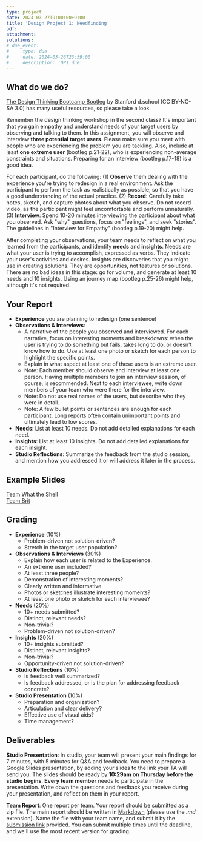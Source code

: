 ```yaml
---
type: project
date: 2024-03-27T9:00:00+9:00
title: 'Design Project 1: Needfinding'
pdf:
attachment:
solutions:
# due_event: 
#     type: due
#     date: 2024-03-26T23:59:00
#     description: 'DP1 due'
---
```

## What do we do?
[The Design Thinking Bootcamp Bootleg](https://dschool.stanford.edu/resources/design-thinking-bootleg) by Stanford d.school (CC BY-NC-SA 3.0) has many useful resources, so please take a look.

Remember the design thinking workshop in the second class? It's important that you gain empathy and understand needs of your target users by observing and talking to them. In this assignment, you will observe and interview **three potential target users**. Please make sure you meet with people who are experiencing the problem you are tackling. Also, include at least **one extreme user** (bootleg p.21-22), who is experiencing non-average constraints and situations. Preparing for an interview (bootleg p.17-18) is a good idea.

For each participant, do the following: (1) **Observe** them dealing with the experience you're trying to redesign in a real environment. Ask the participant to perform the task as realistically as possible, so that you have a good understanding of the actual practice. (2) **Record**: Carefully take notes, sketch, and capture photos about what you observe. Do not record video, as the participant might feel uncomfortable and perform unnaturally. (3) **Interview**: Spend 10-20 minutes interviewing the participant about what you observed. Ask "why" questions, focus on "feelings", and seek "stories". The guidelines in "Interview for Empathy" (bootleg p.19-20) might help.

After completing your observations, your team needs to reflect on what you learned from the participants, and identify **needs** and **insights**. Needs are what your user is trying to accomplish, expressed as verbs. They indicate your user's activities and desires. Insights are discoveries that you might use in creating solutions. They are opportunities, not features or solutions. There are no bad ideas in this stage: go for volume, and generate at least 10 needs and 10 insights. Using an journey map (bootleg p.25-26) might help, although it's not required.


## Your Report
* **Experience** you are planning to redesign (one sentence)
* **Observations & Interviews**:
  * A narrative of the people you observed and interviewed. For each narrative, focus on interesting moments and breakdowns: when the user is trying to do something but fails, takes long to do, or doesn't know how to do. Use at least one photo or sketch for each person to highlight the specific points.
  * Explain in what aspect at least one of these users is an extreme user.
  * Note: Each member should observe and interview at least one person. Having multiple members to join an interview session, of course, is recommended. Next to each interviewee, write down members of your team who were there for the interview.
  * Note: Do not use real names of the users, but describe who they were in detail.
  * Note: A few bullet points or sentences are enough for each participant. Long reports often contain unimportant points and ultimately lead to low scores.
* **Needs**: List at least 10 needs. Do not add detailed explanations for each need.
* **Insights**: List at least 10 insights. Do not add detailed explanations for each insight.
* **Studio Reflections**: Summarize the feedback from the studio session, and mention how you addressed it or will address it later in the process.


## Example Slides
[Team What the Shell](https://docs.google.com/presentation/d/1_IYUl7fx_kPIWOUftRAN2y0bcw9XYefsBR34KD8OoS0/edit#slide=id.p)\
[Team Brit](https://docs.google.com/presentation/d/13rwpWQDvx4qPHPhd6ox3LqtFo2HhwVyf1hqCmJVveQQ/edit#slide=id.p)


## Grading
* **Experience** (10%)
  * Problem-driven not solution-driven?
  * Stretch in the target user population?
* **Observations & Interviews** (30%)
  * Explain how each user is related to the Experience.
  * An extreme user included?
  * At least three people?
  * Demonstration of interesting moments?
  * Clearly written and informative
  * Photos or sketches illustrate interesting moments?
  * At least one photo or sketch for each interviewee?
* **Needs** (20%)
  * 10+ needs submitted?
  * Distinct, relevant needs?
  * Non-trivial?
  * Problem-driven not solution-driven?
* **Insights** (20%)
  * 10+ insights submitted?
  * Distinct, relevant insights?
  * Non-trivial?
  * Opportunity-driven not solution-driven?
* **Studio Reflections** (10%)
  * Is feedback well summarized?
  * Is feedback addressed, or is the plan for addressing feedback concrete?
* **Studio Presentation** (10%)
  * Preparation and organization?
  * Articulation and clear delivery?
  * Effective use of visual aids?
  * Time management?


## Deliverables
**Studio Presentation**: In studio, your team will present your main findings for 7 minutes, with 5 minutes for Q&A and feedback. You need to prepare a Google Slides presentation, by adding your slides to the link your TA will send you. The slides should be ready by **10:29am on Thursday before the studio begins**. **Every team member** needs to participate in the presentation. Write down the questions and feedback you receive during your presentation, and reflect on them in your report.

**Team Report**: One report per team. Your report should be submitted as a zip file. The main report should be written in [Markdown](https://daringfireball.net/projects/markdown/) (please use the *.md* extension). Name the file with your team name, and submit it by the [submission link](https://www.dropbox.com/request/8FLbqAVAY6GE101dODUx) provided. You can submit multiple times until the deadline, and we'll use the most recent version for grading.